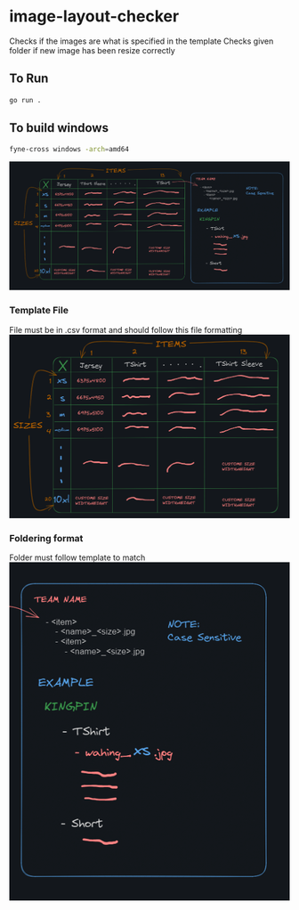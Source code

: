 # image-layout-checker
Checks if the images are what is specified in the template
Checks given folder if new image has been resize correctly

##  To Run
```bash
go run .
```

##  To build windows
```bash
fyne-cross windows -arch=amd64
```

![Alt text](img/image-2.png)

### Template File
File must be in .csv format and should follow this file formatting
![sizing.csv](img/image.png)


### Foldering format
Folder must follow template to match
![Alt text](img/image-1.png)